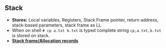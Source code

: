 ## Stack
- **Stores:** Local variables, Registers, Stack Frame pointer, return address, stack-based parameters, stack frame as LL
- When on shell `# cp a.txt b.txt` is typed complete string `cp,a.txt,b.txt` is stored on stack.
- **[Stack frame/Allocation records](Stack_Frame)**
